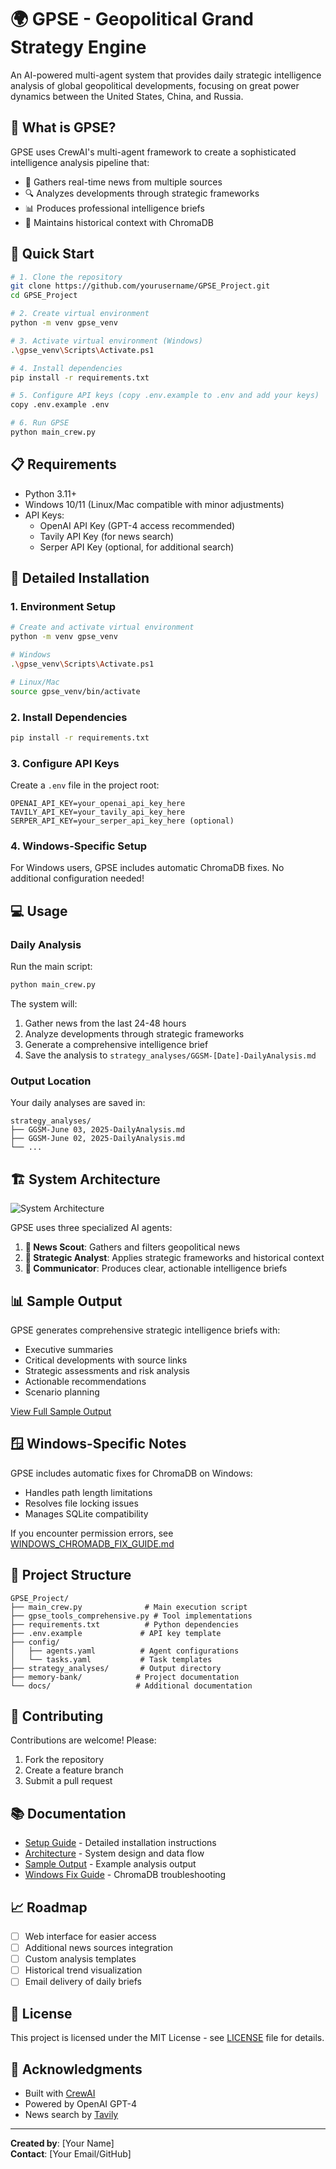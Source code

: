 # 🌍 GPSE - Geopolitical Grand Strategy Engine

An AI-powered multi-agent system that provides daily strategic intelligence analysis of global geopolitical developments, focusing on great power dynamics between the United States, China, and Russia.

## 🎯 What is GPSE?

GPSE uses CrewAI's multi-agent framework to create a sophisticated intelligence analysis pipeline that:
- 📰 Gathers real-time news from multiple sources
- 🔍 Analyzes developments through strategic frameworks
- 📊 Produces professional intelligence briefs
- 💾 Maintains historical context with ChromaDB

## 🚀 Quick Start

```bash
# 1. Clone the repository
git clone https://github.com/yourusername/GPSE_Project.git
cd GPSE_Project

# 2. Create virtual environment
python -m venv gpse_venv

# 3. Activate virtual environment (Windows)
.\gpse_venv\Scripts\Activate.ps1

# 4. Install dependencies
pip install -r requirements.txt

# 5. Configure API keys (copy .env.example to .env and add your keys)
copy .env.example .env

# 6. Run GPSE
python main_crew.py
```

## 📋 Requirements

- Python 3.11+
- Windows 10/11 (Linux/Mac compatible with minor adjustments)
- API Keys:
  - OpenAI API Key (GPT-4 access recommended)
  - Tavily API Key (for news search)
  - Serper API Key (optional, for additional search)

## 🔧 Detailed Installation

### 1. Environment Setup

```bash
# Create and activate virtual environment
python -m venv gpse_venv

# Windows
.\gpse_venv\Scripts\Activate.ps1

# Linux/Mac
source gpse_venv/bin/activate
```

### 2. Install Dependencies

```bash
pip install -r requirements.txt
```

### 3. Configure API Keys

Create a `.env` file in the project root:

```env
OPENAI_API_KEY=your_openai_api_key_here
TAVILY_API_KEY=your_tavily_api_key_here
SERPER_API_KEY=your_serper_api_key_here (optional)
```

### 4. Windows-Specific Setup

For Windows users, GPSE includes automatic ChromaDB fixes. No additional configuration needed!

## 💻 Usage

### Daily Analysis

Run the main script:

```bash
python main_crew.py
```

The system will:
1. Gather news from the last 24-48 hours
2. Analyze developments through strategic frameworks
3. Generate a comprehensive intelligence brief
4. Save the analysis to `strategy_analyses/GGSM-[Date]-DailyAnalysis.md`

### Output Location

Your daily analyses are saved in:
```
strategy_analyses/
├── GGSM-June 03, 2025-DailyAnalysis.md
├── GGSM-June 02, 2025-DailyAnalysis.md
└── ...
```

## 🏗️ System Architecture

![System Architecture](docs/diagrams/system_architecture.png)

GPSE uses three specialized AI agents:

1. **📡 News Scout**: Gathers and filters geopolitical news
2. **🧠 Strategic Analyst**: Applies strategic frameworks and historical context
3. **📝 Communicator**: Produces clear, actionable intelligence briefs

## 📊 Sample Output

GPSE generates comprehensive strategic intelligence briefs with:
- Executive summaries
- Critical developments with source links
- Strategic assessments and risk analysis
- Actionable recommendations
- Scenario planning

[View Full Sample Output](docs/SAMPLE_OUTPUT.md)

## 🪟 Windows-Specific Notes

GPSE includes automatic fixes for ChromaDB on Windows:
- Handles path length limitations
- Resolves file locking issues
- Manages SQLite compatibility

If you encounter permission errors, see [WINDOWS_CHROMADB_FIX_GUIDE.md](WINDOWS_CHROMADB_FIX_GUIDE.md)

## 📁 Project Structure

```
GPSE_Project/
├── main_crew.py              # Main execution script
├── gpse_tools_comprehensive.py # Tool implementations
├── requirements.txt          # Python dependencies
├── .env.example             # API key template
├── config/
│   ├── agents.yaml          # Agent configurations
│   └── tasks.yaml           # Task templates
├── strategy_analyses/       # Output directory
├── memory-bank/            # Project documentation
└── docs/                   # Additional documentation
```

## 🤝 Contributing

Contributions are welcome! Please:
1. Fork the repository
2. Create a feature branch
3. Submit a pull request

## 📚 Documentation

- [Setup Guide](docs/SETUP_GUIDE.md) - Detailed installation instructions
- [Architecture](docs/ARCHITECTURE.md) - System design and data flow
- [Sample Output](docs/SAMPLE_OUTPUT.md) - Example analysis output
- [Windows Fix Guide](WINDOWS_CHROMADB_FIX_GUIDE.md) - ChromaDB troubleshooting

## 📈 Roadmap

- [ ] Web interface for easier access
- [ ] Additional news sources integration
- [ ] Custom analysis templates
- [ ] Historical trend visualization
- [ ] Email delivery of daily briefs

## 📝 License

This project is licensed under the MIT License - see [LICENSE](LICENSE) file for details.

## 🙏 Acknowledgments

- Built with [CrewAI](https://github.com/joaomdmoura/crewAI)
- Powered by OpenAI GPT-4
- News search by [Tavily](https://tavily.com)

---

**Created by**: [Your Name]  
**Contact**: [Your Email/GitHub]
